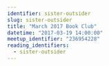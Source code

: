 ```yaml
---
identifier: sister-outsider
slug: sister-outsider
title: "March 2017 Book Club"
datetime: "2017-03-19 14:00:00"
meetup_identifier: "236954228"
reading_identifiers:
  - sister-outsider
---
```

